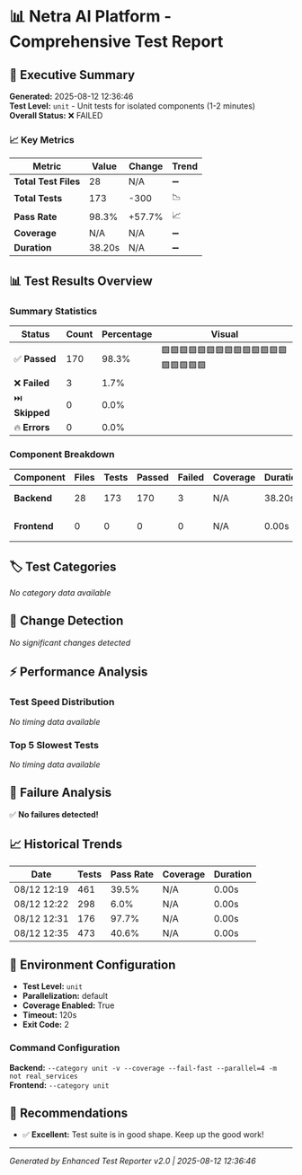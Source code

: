 # 📊 Netra AI Platform - Comprehensive Test Report

## 🎯 Executive Summary

**Generated:** 2025-08-12 12:36:46  
**Test Level:** `unit` - Unit tests for isolated components (1-2 minutes)  
**Overall Status:** ❌ FAILED

### 📈 Key Metrics

| Metric | Value | Change | Trend |
|--------|-------|--------|-------|
| **Total Test Files** | 28 | N/A | ➖ |
| **Total Tests** | 173 | -300 | 📉 |
| **Pass Rate** | 98.3% | +57.7% | 📈 |
| **Coverage** | N/A | N/A | ➖ |
| **Duration** | 38.20s | N/A | ➖ |

## 📊 Test Results Overview

### Summary Statistics

| Status | Count | Percentage | Visual |
|--------|-------|------------|--------|
| ✅ **Passed** | 170 | 98.3% | 🟩🟩🟩🟩🟩🟩🟩🟩🟩🟩🟩🟩🟩🟩🟩🟩🟩🟩🟩 |
| ❌ **Failed** | 3 | 1.7% |  |
| ⏭️ **Skipped** | 0 | 0.0% |  |
| 🔥 **Errors** | 0 | 0.0% |  |

### Component Breakdown

| Component | Files | Tests | Passed | Failed | Coverage | Duration | Status |
|-----------|-------|-------|--------|--------|----------|----------|--------|
| **Backend** | 28 | 173 | 170 | 3 | N/A | 38.20s | ❌ FAILED |
| **Frontend** | 0 | 0 | 0 | 0 | N/A | 0.00s | ⏭️ SKIPPED |

## 🏷️ Test Categories

*No category data available*

## 🔄 Change Detection

*No significant changes detected*

## ⚡ Performance Analysis

### Test Speed Distribution

*No timing data available*

### Top 5 Slowest Tests

*No timing data available*

## 🐛 Failure Analysis

✅ **No failures detected!**

## 📈 Historical Trends

| Date | Tests | Pass Rate | Coverage | Duration |
|------|-------|-----------|----------|----------|
| 08/12 12:19 | 461 | 39.5% | N/A | 0.00s |
| 08/12 12:22 | 298 | 6.0% | N/A | 0.00s |
| 08/12 12:31 | 176 | 97.7% | N/A | 0.00s |
| 08/12 12:35 | 473 | 40.6% | N/A | 0.00s |


## 🔧 Environment Configuration

- **Test Level:** `unit`
- **Parallelization:** default
- **Coverage Enabled:** True
- **Timeout:** 120s
- **Exit Code:** 2

### Command Configuration

**Backend:** `--category unit -v --coverage --fail-fast --parallel=4 -m not real_services`  
**Frontend:** `--category unit`

## 📝 Recommendations

- ✅ **Excellent:** Test suite is in good shape. Keep up the good work!

---
*Generated by Enhanced Test Reporter v2.0 | 2025-08-12 12:36:46*
